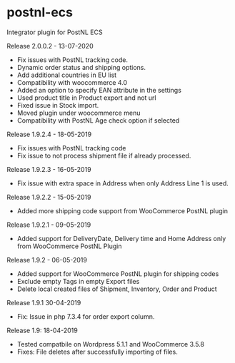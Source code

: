 # postnl-ecs
Integrator plugin for PostNL ECS

Release 2.0.0.2 - 13-07-2020
- Fix issues with PostNL tracking code.
- Dynamic order status and shipping options.
- Add additional countries in EU list
- Compatibility with woocommerce 4.0
- Added an option to specify EAN attribute in the settings
- Used product title in Product export and not url
- Fixed issue in Stock import.
- Moved plugin under woocommerce menu
- Compatibility with PostNL Age check option if selected 


Release 1.9.2.4 - 18-05-2019
- Fix issues with PostNL tracking code
- Fix issue to not process shipment file if already processed.

Release 1.9.2.3 - 16-05-2019
- Fix issue with extra space in Address when only Address Line 1 is used.

Release 1.9.2.2 - 15-05-2019
- Added more shipping code support from WooCommerce PostNL plugin

Release 1.9.2.1 - 09-05-2019
- Added support for DeliveryDate, Delivery time and Home Address only from WooCommerce PostNL Plugin

Release 1.9.2 - 06-05-2019
- Added support for WooCommerce PostNL plugin for shipping codes
- Exclude empty Tags in empty Export files
- Delete local created files of Shipment, Inventory, Order and Product

Release 1.9.1 30-04-2019
- Fix: Issue in php 7.3.4 for order export column.

Release 1.9: 18-04-2019
- Tested compatbile on Wordpress 5.1.1 and WooCommerce 3.5.8
- Fixes: File deletes after successfully importing of files.
